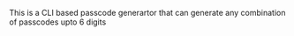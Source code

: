 This is a CLI based passcode generartor that can generate any combination of passcodes upto 6 digits